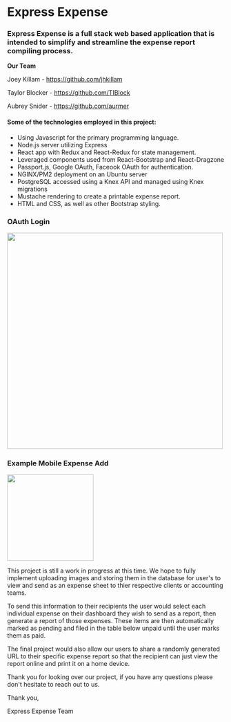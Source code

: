 <h1>Express Expense</h1>

<h3>Express Expense is a full stack web based application that is intended to simplify and streamline the expense report compiling process.</h3>

**Our Team**

Joey Killam - https://github.com/jhkillam

Taylor Blocker - https://github.com/TIBlock

Aubrey Snider - https://github.com/aurmer


<h4>Some of the technologies employed in this project:</h4>

- Using Javascript for the primary programming language.
- Node.js server utilizing Express
- React app with Redux and React-Redux for state management.
- Leveraged components used from React-Bootstrap and React-Dragzone
- Passport.js, Google OAuth, Faceook OAuth for authentication.
- NGINX/PM2 deployment on an Ubuntu server
- PostgreSQL accessed using a Knex API and managed using Knex migrations
- Mustache rendering to create a printable expense report. 
- HTML and CSS, as well as other Bootstrap styling. 


<h3>OAuth Login</h3>
<img style="width: 500px" src="https://media.giphy.com/media/VIDcoWoaKr9ggLS4Ul/giphy.gif">


<h3>Example Mobile Expense Add</h3>
<img style="width: 200px" src="https://media.giphy.com/media/dYf4pB549NUTAJT9aU/giphy.gif">



<p>
This project is still a work in progress at this time. We hope to fully implement uploading images and storing them in the database for user's to view and send as an expense sheet to thier respective clients or accounting teams.
</p>

<p>
To send this information to their recipients the user would select each individual expense on their dashboard they wish to send as a report, then generate a report of those expenses. These items are then automatically marked as pending and filed in the table below unpaid until the user marks them as paid.
</p>

<p>
The final project would also allow our users to share a randomly generated URL to their specific expense report so that the recipient can just view the report online and print it on a home device. 
</p>

<p>
Thank you for looking over our project, if you have any questions please don't hesitate to reach out to us. 

Thank you,

Express Expense Team
</p>